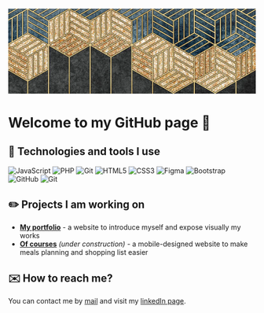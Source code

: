 ![Cover](fond-banner-small.png)

<h1>Welcome to my GitHub page 👋</h1> 

<h2>📎 Technologies and tools I use</h2>
<p>
<!-- Logos (available on https://simpleicons.org/)-->
  <img alt="JavaScript" src="https://img.shields.io/badge/JavaScript-323330?style=for-the-badge&logo=javascript&logoColor=F7DF1E" />
  <!-- A METTRE QUAND OK SUR REACT <img alt="React" src="https://img.shields.io/badge/-React-45b8d8?style=for-the-badge&logo=react&logoColor=white" /> -->
  <img alt="PHP" src="https://img.shields.io/badge/PHP-777BB4?style=for-the-badge&logo=php&logoColor=white" />
  <img alt="Git" src="https://img.shields.io/badge/MySQL-4479A1?style=for-the-badge&logo=git&logoColor=white" />
  <img alt="HTML5" src="https://img.shields.io/badge/-HTML5-E34F26?style=for-the-badge&logo=html5&logoColor=white" />
  <img alt="CSS3" src="https://img.shields.io/badge/CSS3-1572B6?style=for-the-badge&logo=css3&logoColor=white" />
  <img alt="Figma" src="https://img.shields.io/badge/Figma-F24E1E?style=for-the-badge&logo=figma&logoColor=white" />
  <img alt="Bootstrap" src="https://img.shields.io/badge/Bootstrap-7952B3?style=for-the-badge&logo=bootstrap&logoColor=white" />
  <img alt="GitHub" src="https://img.shields.io/badge/github-181717?style=for-the-badge&logo=github&logoColor=white" />
  <img alt="Git" src="https://img.shields.io/badge/git-F05032?style=for-the-badge&logo=git&logoColor=white" />
</p>

<h2>✏️ Projects I am working on</h2>
<ul>
  <li><a href="https://github.com/MarineMontaru/my-portfolio"><strong>My portfolio</strong></a> - a website to introduce myself and expose visually my works</li>
  <li><a href="https://github.com/MarineMontaru/of-courses"><strong>Of courses</strong></a> <em>(under construction)</em> - a mobile-designed website to make meals planning and shopping list easier</li>
</ul>

<h2>✉️ How to reach me?</h2>
<p>You can contact me by <a href="mailto:marine.montaru@gmail.com">mail</a> and visit my <a href="https://www.linkedin.com/in/marine-montaru/">linkedIn page</a>.</p>
